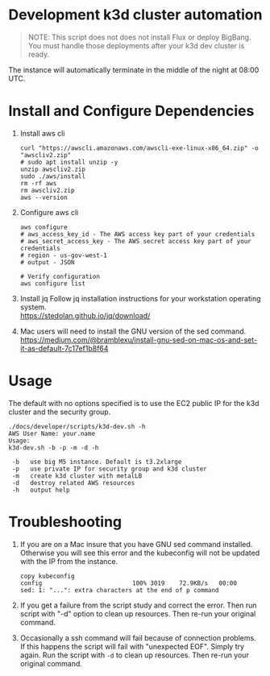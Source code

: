 # Development k3d cluster automation

> NOTE: This script does not does not install Flux or deploy BigBang. You must handle those deployments after your k3d dev cluster is ready.

The instance will automatically terminate in the middle of the night at 08:00 UTC.

# Install and Configure Dependencies

1. Install aws cli

      ```shell
      curl "https://awscli.amazonaws.com/awscli-exe-linux-x86_64.zip" -o "awscliv2.zip"
      # sudo apt install unzip -y
      unzip awscliv2.zip
      sudo ./aws/install
      rm -rf aws
      rm awscliv2.zip
      aws --version
      ```

1. Configure aws cli

      ```shell
      aws configure
      # aws_access_key_id - The AWS access key part of your credentials
      # aws_secret_access_key - The AWS secret access key part of your credentials
      # region - us-gov-west-1
      # output - JSON

      # Verify configuration
      aws configure list
      ```

1. Install jq
      Follow jq installation instructions for your workstation operating system.   
      https://stedolan.github.io/jq/download/


1. Mac users will need to install the GNU version of the sed command.   
   https://medium.com/@bramblexu/install-gnu-sed-on-mac-os-and-set-it-as-default-7c17ef1b8f64

# Usage

The default with no options specified is to use the EC2 public IP for the k3d cluster and the security group.

```shell
./docs/developer/scripts/k3d-dev.sh -h
AWS User Name: your.name
Usage:
k3d-dev.sh -b -p -m -d -h

 -b   use big M5 instance. Default is t3.2xlarge
 -p   use private IP for security group and k3d cluster
 -m   create k3d cluster with metalLB
 -d   destroy related AWS resources
 -h   output help
```

#  Troubleshooting

1. If you are on a Mac insure that you have GNU sed command installed. Otherwise you will see this error and the kubeconfig will not be updated with the IP from the instance.
      ```
      copy kubeconfig
      config                         100% 3019    72.9KB/s   00:00    
      sed: 1: "...": extra characters at the end of p command

      ```

2. If you get a failure from the script study and correct the error. Then run script with "-d" option to clean up resources. Then re-run your original command. 

3. Occasionally a ssh command will fail because of connection problems. If this happens the script will fail with "unexpected EOF". Simply try again. Run the script with ```-d``` to clean up resources. Then re-run your original command.


